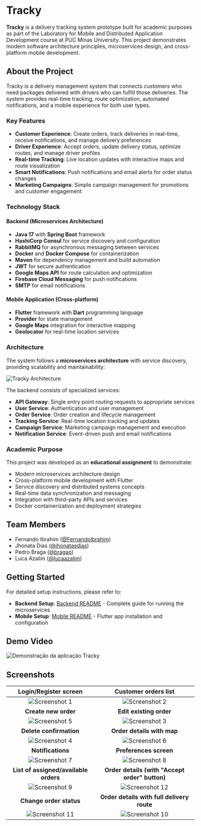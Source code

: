 # Tracky

**Tracky** is a delivery tracking system prototype built for academic purposes as part of the Laboratory for Mobile and Distributed Application Development course at PUC Minas University. This project demonstrates modern software architecture principles, microservices design, and cross-platform mobile development.

## About the Project

Tracky is a delivery management system that connects customers who need packages delivered with drivers who can fulfill those deliveries. The system provides real-time tracking, route optimization, automated notifications, and a mobile experience for both user types.

### Key Features

- **Customer Experience**: Create orders, track deliveries in real-time, receive notifications, and manage delivery preferences
- **Driver Experience**: Accept orders, update delivery status, optimize routes, and manage driver profiles
- **Real-time Tracking**: Live location updates with interactive maps and route visualization
- **Smart Notifications**: Push notifications and email alerts for order status changes
- **Marketing Campaigns**: Simple campaign management for promotions and customer engagement

### Technology Stack

#### Backend (Microservices Architecture)

- **Java 17** with **Spring Boot** framework
- **HashiCorp Consul** for service discovery and configuration
- **RabbitMQ** for asynchronous messaging between services
- **Docker** and **Docker Compose** for containerization
- **Maven** for dependency management and build automation
- **JWT** for secure authentication
- **Google Maps API** for route calculation and optimization
- **Firebase Cloud Messaging** for push notifications
- **SMTP** for email notifications

#### Mobile Application (Cross-platform)

- **Flutter** framework with **Dart** programming language
- **Provider** for state management
- **Google Maps** integration for interactive mapping
- **Geolocator** for real-time location services

### Architecture

The system follows a **microservices architecture** with service discovery, providing scalability and maintainability:

![Tracky Architecture](assets/architecture.png)

The backend consists of specialized services:

- **API Gateway**: Single entry point routing requests to appropriate services
- **User Service**: Authentication and user management
- **Order Service**: Order creation and lifecycle management
- **Tracking Service**: Real-time location tracking and updates
- **Campaign Service**: Marketing campaign management and execution
- **Notification Service**: Event-driven push and email notifications

### Academic Purpose

This project was developed as an **educational assignment** to demonstrate:

- Modern microservices architecture design
- Cross-platform mobile development with Flutter
- Service discovery and distributed systems concepts
- Real-time data synchronization and messaging
- Integration with third-party APIs and services
- Docker containerization and deployment strategies

## Team Members

- Fernando Ibrahim ([@FernandoIbrahim](https://github.com/FernandoIbrahim))
- Jhonata Dias ([@jhonatasdias](https://github.com/jhonatasdias))
- Pedro Braga ([@bragap](https://github.com/bragap))
- Luca Azalim ([@lucaazalim](https://github.com/lucaazalim))

## Getting Started

For detailed setup instructions, please refer to:

- **Backend Setup**: [Backend README](code/backend/README.md) - Complete guide for running the microservices
- **Mobile Setup**: [Mobile README](code/mobile/README.md) - Flutter app installation and configuration

## Demo Video

![Demonstração da aplicação Tracky](assets/demo.gif)

## Screenshots

|               **Login/Register screen**                |                **Customer orders list**                |
| :----------------------------------------------------: | :----------------------------------------------------: |
|  ![Screenshot 1](assets/screenshots/screenshot_1.png)  |  ![Screenshot 2](assets/screenshots/screenshot_2.png)  |
|                  **Create new order**                  |                **Edit existing order**                 |
|  ![Screenshot 5](assets/screenshots/screenshot_5.png)  |  ![Screenshot 3](assets/screenshots/screenshot_3.png)  |
|                **Delete confirmation**                 |               **Order details with map**               |
|  ![Screenshot 4](assets/screenshots/screenshot_4.png)  |  ![Screenshot 6](assets/screenshots/screenshot_6.png)  |
|                   **Notifications**                    |                 **Preferences screen**                 |
|  ![Screenshot 7](assets/screenshots/screenshot_7.png)  |  ![Screenshot 8](assets/screenshots/screenshot_8.png)  |
|         **List of assigned/available orders**          |     **Order details (with "Accept order" button)**     |
|  ![Screenshot 9](assets/screenshots/screenshot_9.png)  | ![Screenshot 12](assets/screenshots/screenshot_12.png) |
|                **Change order status**                 |       **Order details with full delivery route**       |
| ![Screenshot 11](assets/screenshots/screenshot_11.png) | ![Screenshot 10](assets/screenshots/screenshot_10.png) |

